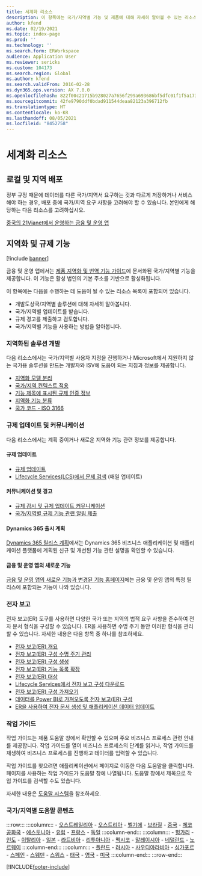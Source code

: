 ```yaml
---
title: 세계화 리소스
description: 이 항목에는 국가/지역별 기능 및 제품에 대해 자세히 알아볼 수 있는 리소스 목록이 포함되어 있습니다.
author: kfend
ms.date: 02/19/2021
ms.topic: index-page
ms.prod: ''
ms.technology: ''
ms.search.form: ERWorkspace
audience: Application User
ms.reviewer: sericks
ms.custom: 104173
ms.search.region: Global
ms.author: kfend
ms.search.validFrom: 2016-02-28
ms.dyn365.ops.version: AX 7.0.0
ms.openlocfilehash: 822f00c21715b928027a7656f299a693686bf5dfc01f1f5a1738d5eb8d4bf124
ms.sourcegitcommit: 42fe9790ddf0bdad911544deaa82123a396712fb
ms.translationtype: HT
ms.contentlocale: ko-KR
ms.lasthandoff: 08/05/2021
ms.locfileid: "8452758"
---
```

# <a name="globalization-resources"></a>세계화 리소스

## <a name="local-and-regional-deployments"></a>로컬 및 지역 배포
정부 규정 때문에 데이터를 다른 국가/지역서 요구하는 것과 다르게 저장하거나 서비스해야 하는 경우, 배포 중에 국가/지역 요구 사항을 고려해야 할 수 있습니다. 본인에게 해당하는 다음 리소스를 고려하십시오.

[중국의 21Vianet에서 운영하는 금융 및 운영 앱](../deployment/china-local-deployment.md)

## <a name="localization-and-regulatory-features"></a>지역화 및 규제 기능

[!include [banner](../includes/banner.md)]

금융 및 운영 앱에서는 [제품 지역화 및 번역 기능 가이드](https://aka.ms/dynamics_365_international_availability_deck)에 문서화된 국가/지역별 기능을 제공합니다. 이 기능은 활성 법인의 기본 주소를 기반으로 활성화됩니다. 

이 항목에는 다음을 수행하는 데 도움이 될 수 있는 리소스 목록이 포함되어 있습니다. 
- 개발도상국/지역별 솔루션에 대해 자세히 알아봅니다.
- 국가/지역별 업데이트를 받습니다.
- 규제 경고를 제출하고 검토합니다.
- 국가/지역별 기능을 사용하는 방법을 알아봅니다.

### <a name="developing-localized-solutions"></a>지역화된 솔루션 개발
다음 리소스에서는 국가/지역별 사용자 지정을 진행하거나 Microsoft에서 지원하지 않는 국가용 솔루션을 만드는 개발자와 ISV에 도움이 되는 지침과 정보를 제공합니다.
-   [지역화 모델 분리](separate-localization-models.md)
-   [국가/지역 컨텍스트 적용](apply-country-context.md)
-   [기능 제목에 표시된 규제 인증 정보](regulatory-certifications.md)
-   [지역화 기능 분류](classify-localization-features.md)
-   [국가 코드 - ISO 3166](https://www.iso.org/iso-3166-country-codes.html)

### <a name="regulatory-updates-and-communication"></a>규제 업데이트 및 커뮤니케이션
다음 리소스에서는 계획 중이거나 새로운 지역화 기능 관련 정보를 제공합니다. 

#### <a name="regulatory-updates"></a>규제 업데이트
-   [규제 업데이트](../../../finance/localizations/regulatory-updates.md)
-   [Lifecycle Services(LCS)에서 문제 검색](../lifecycle-services/issue-search-lcs.md) (매일 업데이트)

#### <a name="communication-and-alerts"></a>커뮤니케이션 및 경고
-   [규제 감시 및 규제 업데이트 커뮤니케이션](regulatory-watch-communication.md)
-   [국가/지역별 규제 기능 관련 알림 제출](submit-localization-alerts.md)

#### <a name="dynamics-365-release-plans"></a>Dynamics 365 출시 계획
[Dynamics 365 릴리스 계획](/business-applications-release-notes/)에서는 Dynamics 365 비즈니스 애플리케이션 및 애플리케이션 플랫폼에 계획된 신규 및 개선된 기능 관련 설명을 확인할 수 있습니다. 

#### <a name="finance-and-operations-apps-whats-new"></a>금융 및 운영 앱의 새로운 기능
[금융 및 운영 앱의 새로운 기능과 변경된 기능 홈페이지](../../fin-ops/get-started/whats-new-changed.md)에는 금융 및 운영 앱의 특정 릴리스에 포함되는 기능이 나와 있습니다.

### <a name="electronic-reporting"></a>전자 보고
전자 보고(ER) 도구를 사용하면 다양한 국가 또는 지역의 법적 요구 사항을 준수하여 전자 문서 형식을 구성할 수 있습니다. ER을 사용하면 수명 주기 동안 이러한 형식을 관리할 수 있습니다. 자세한 내용은 다음 항목 중 하나를 참조하세요.
-   [전자 보고(ER) 개요](../analytics/general-electronic-reporting.md)
-   [전자 보고(ER) 구성 수명 주기 관리](../analytics/general-electronic-reporting-manage-configuration-lifecycle.md)
-   [전자 보고(ER) 구성 생성](../analytics/electronic-reporting-configuration.md)
-   [전자 보고(ER) 기능 목록 확장](../analytics/general-electronic-reporting-formulas-list-extension.md)
-   [전자 보고(ER) 대상](../analytics/electronic-reporting-destinations.md)
-   [Lifecycle Services에서 전자 보고 구성 다운로드](../analytics/download-electronic-reporting-configuration-lcs.md)
-   [전자 보고(ER) 구성 가져오기](../analytics/electronic-reporting-import-ger-configurations.md)
-   [데이터를 Power BI로 가져오도록 전자 보고(ER) 구성](../analytics/general-electronic-reporting-report-configuration-get-data-powerbi.md)
-   [ER을 사용하여 전자 문서 생성 및 애플리케이션 데이터 업데이트](../analytics/generate-electronic-documents-update-application-data.md)

### <a name="task-guides"></a>작업 가이드
작업 가이드는 제품 도움말 창에서 확인할 수 있으며 주요 비즈니스 프로세스 관련 안내를 제공합니다. 작업 가이드를 열어 비즈니스 프로세스의 단계를 읽거나, 작업 가이드를 재생하여 비즈니스 프로세스를 진행하고 데이터를 입력할 수 있습니다.

작업 가이드를 찾으려면 애플리케이션에서 페이지로 이동한 다음 도움말을 클릭합니다. 페이지를 사용하는 작업 가이드가 도움말 창에 나열됩니다. 도움말 창에서 제목으로 작업 가이드를 검색할 수도 있습니다.

자세한 내용은 [도움말 시스템](../../fin-ops/get-started/help-overview.md#task-guides)을 참조하세요.


### <a name="countryregion-specific-help-content"></a>국가/지역별 도움말 콘텐츠
:::row:::
    :::column:::
        - [오스트레일리아](../../../finance/localizations/australia.md)
        - [오스트리아](../../../finance/localizations/austria.md)
        - [벨기에](../../../finance/localizations/belgium.md)
        - [브라질](../../../finance/localizations/brazil.md)
        - [중국](../../../finance/localizations/china.md)
        - [체코 공화국](../../../finance/localizations/czech-republic.md)
        - [에스토니아](../../../finance/localizations/estonia.md)
        - [유럽](../../../finance/localizations/europe.md)
        - [프랑스](../../../finance/localizations/france.md)
        - [독일](../../../finance/localizations/germany.md)
    :::column-end:::
    :::column:::
        - [헝가리](../../../finance/localizations/hungary.md)
        - [인도](../../../finance/localizations/india.md)
        - [이탈리아](../../../finance/localizations/italy.md)
        - [일본](../../../finance/localizations/japan.md)
        - [라트비아](../../../finance/localizations/latvia.md)
        - [리투아니아](../../../finance/localizations/lithuania.md)
        - [멕시코](../../../finance/localizations/mexico.md)
        - [말레이시아](../../../finance/localizations/malaysia.md)
        - [네덜란드](../../../finance/localizations/netherlands.md)
        - [노르웨이](../../../finance/localizations/norway.md)
    :::column-end:::
    :::column:::
        - [폴란드](../../../finance/localizations/poland.md)
        - [러시아](../../../finance/localizations/russia.md)
        - [사우디아라비아](../../../finance/localizations/saudi-arabia.md)
        - [싱가포르](../../../finance/localizations/singapore.md)
        - [스페인](../../../finance/localizations/spain.md)
        - [스웨덴](../../../finance/localizations/sweden.md)
        - [스위스](../../../finance/localizations/switzerland.md)
        - [태국](../../../finance/localizations/thailand.md)
        - [영국](../../../finance/localizations/united-kingdom.md)
        - [미국](../../../finance/localizations/united-states.md)
    :::column-end:::
:::row-end:::








[!INCLUDE[footer-include](../../../includes/footer-banner.md)]
